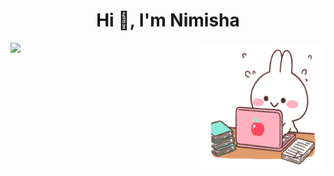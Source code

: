 <h1 align="center">Hi 👋, I'm Nimisha</h1>

![](https://github-readme-streak-stats.herokuapp.com/?user=rnimisha&theme=city_light&hide_border=false)
<img align="right" src="https://raw.githubusercontent.com/rnimisha/rnimisha/main/image/MerryAgedArcticduck-size_restricted.gif" width="200" height="200" />
